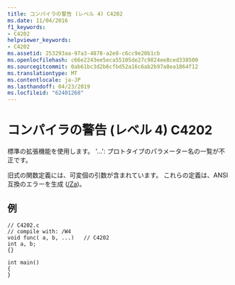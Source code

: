 ```yaml
---
title: コンパイラの警告 (レベル 4) C4202
ms.date: 11/04/2016
f1_keywords:
- C4202
helpviewer_keywords:
- C4202
ms.assetid: 253293aa-97a3-4878-a2e8-c6cc9e20b1cb
ms.openlocfilehash: c66e2243ee5eca55105de27c9824ee8ced338500
ms.sourcegitcommit: 0ab61bc3d2b6cfbd52a16c6ab2b97a8ea1864f12
ms.translationtype: MT
ms.contentlocale: ja-JP
ms.lasthandoff: 04/23/2019
ms.locfileid: "62401268"
---
```

# <a name="compiler-warning-level-4-c4202"></a>コンパイラの警告 (レベル 4) C4202

標準の拡張機能を使用します。 '…': プロトタイプのパラメーター名の一覧が不正です。

旧式の関数定義には、可変個の引数が含まれています。 これらの定義は、ANSI 互換のエラーを生成 ([/Za](../../build/reference/za-ze-disable-language-extensions.md))。

## <a name="example"></a>例

```
// C4202.c
// compile with: /W4
void func( a, b, ...)   // C4202
int a, b;
{}

int main()
{
}
```